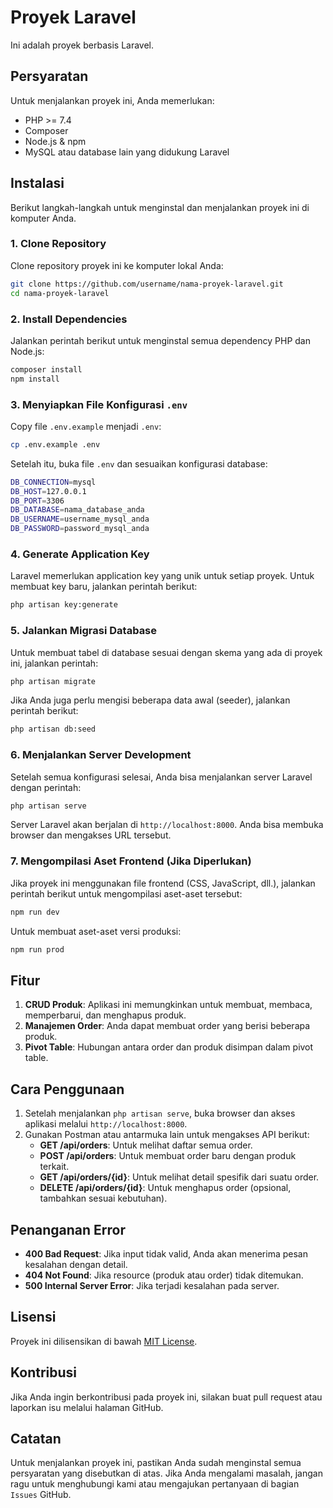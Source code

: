 # Proyek Laravel

Ini adalah proyek berbasis Laravel.

## Persyaratan

Untuk menjalankan proyek ini, Anda memerlukan:

- PHP >= 7.4
- Composer
- Node.js & npm
- MySQL atau database lain yang didukung Laravel

## Instalasi

Berikut langkah-langkah untuk menginstal dan menjalankan proyek ini di komputer Anda.

### 1. Clone Repository

Clone repository proyek ini ke komputer lokal Anda:

```bash
git clone https://github.com/username/nama-proyek-laravel.git
cd nama-proyek-laravel
```

### 2. Install Dependencies

Jalankan perintah berikut untuk menginstal semua dependency PHP dan Node.js:

```bash
composer install
npm install
```

### 3. Menyiapkan File Konfigurasi `.env`

Copy file `.env.example` menjadi `.env`:

```bash
cp .env.example .env
```

Setelah itu, buka file `.env` dan sesuaikan konfigurasi database:

```bash
DB_CONNECTION=mysql
DB_HOST=127.0.0.1
DB_PORT=3306
DB_DATABASE=nama_database_anda
DB_USERNAME=username_mysql_anda
DB_PASSWORD=password_mysql_anda
```

### 4. Generate Application Key

Laravel memerlukan application key yang unik untuk setiap proyek. Untuk membuat key baru, jalankan perintah berikut:

```bash
php artisan key:generate
```

### 5. Jalankan Migrasi Database

Untuk membuat tabel di database sesuai dengan skema yang ada di proyek ini, jalankan perintah:

```bash
php artisan migrate
```

Jika Anda juga perlu mengisi beberapa data awal (seeder), jalankan perintah berikut:

```bash
php artisan db:seed
```

### 6. Menjalankan Server Development

Setelah semua konfigurasi selesai, Anda bisa menjalankan server Laravel dengan perintah:

```bash
php artisan serve
```

Server Laravel akan berjalan di `http://localhost:8000`. Anda bisa membuka browser dan mengakses URL tersebut.

### 7. Mengompilasi Aset Frontend (Jika Diperlukan)

Jika proyek ini menggunakan file frontend (CSS, JavaScript, dll.), jalankan perintah berikut untuk mengompilasi aset-aset tersebut:

```bash
npm run dev
```

Untuk membuat aset-aset versi produksi:

```bash
npm run prod
```

## Fitur

1. **CRUD Produk**: Aplikasi ini memungkinkan untuk membuat, membaca, memperbarui, dan menghapus produk.
2. **Manajemen Order**: Anda dapat membuat order yang berisi beberapa produk.
3. **Pivot Table**: Hubungan antara order dan produk disimpan dalam pivot table.

## Cara Penggunaan

1. Setelah menjalankan `php artisan serve`, buka browser dan akses aplikasi melalui `http://localhost:8000`.
2. Gunakan Postman atau antarmuka lain untuk mengakses API berikut:
   - **GET /api/orders**: Untuk melihat daftar semua order.
   - **POST /api/orders**: Untuk membuat order baru dengan produk terkait.
   - **GET /api/orders/{id}**: Untuk melihat detail spesifik dari suatu order.
   - **DELETE /api/orders/{id}**: Untuk menghapus order (opsional, tambahkan sesuai kebutuhan).

## Penanganan Error

- **400 Bad Request**: Jika input tidak valid, Anda akan menerima pesan kesalahan dengan detail.
- **404 Not Found**: Jika resource (produk atau order) tidak ditemukan.
- **500 Internal Server Error**: Jika terjadi kesalahan pada server.

## Lisensi

Proyek ini dilisensikan di bawah [MIT License](LICENSE).

## Kontribusi

Jika Anda ingin berkontribusi pada proyek ini, silakan buat pull request atau laporkan isu melalui halaman GitHub.

## Catatan

Untuk menjalankan proyek ini, pastikan Anda sudah menginstal semua persyaratan yang disebutkan di atas. Jika Anda mengalami masalah, jangan ragu untuk menghubungi kami atau mengajukan pertanyaan di bagian `Issues` GitHub.
